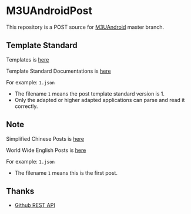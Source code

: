 # M3UAndroidPost

This repository is a POST source for [M3UAndroid](https://github.com/thxbrop/M3UAndroid) master branch.

## Template Standard

Templates is [here](template)

Template Standard Documentations is [here](docs)

For example: `1.json`

- The filename `1` means the post template standard version is 1.
- Only the adapted or higher adapted applications can parse and read it correctly.

## Note

Simplified Chinese Posts is [here](post/zh-cn)

World Wide English Posts is [here](post/en-ww)

For example: `1.json`

- The filename `1` means this is the first post.

## Thanks

- [Github REST API](https://docs.github.com/zh/rest)